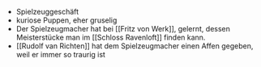- Spielzeuggeschäft
- kuriose Puppen, eher gruselig
- Der Spielzeugmacher hat bei [[Fritz von Werk]], gelernt, dessen Meisterstücke man im [[Schloss Ravenloft]] finden kann. 
- [[Rudolf van Richten]] hat dem Spielzeugmacher einen Affen gegeben, weil er immer so traurig ist